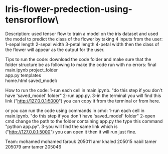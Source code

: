 # Iris-flower-predection-using-tensrorflow\

Description:
used tensor flow to train a model on the iris dataset and used the model to predict the class of the flower by taking 4 inputs from the user:
1-sepal length
2-sepal width
3-petal length
4-petal width
then the class of the flower will appear as the output for the user.

Tips to run the code:
download the code folder and make sure that the folder structure be as following to make the code run with no errors:
final\
  main.ipynb
  project_folder\
    app.py
    templates\
      home.html
  saved_model\

How to run the code:
1-run each cell in main.ipynb. "do this step if you don't have 'saved_model' folder"
2-run app.py.
3-in the terminal you will find this link ("http://127.0.0.1:5000") you can copy it from the terminal or from here.

or you can run the code using commands in cmd:
1-run each cell in main.ipynb. "do this step if you don't have 'saved_model' folder"
2-open cmd change the path to the folder containing app.py the type this command "python app.py".
3-you will find the same link which is ("http://127.0.0.1:5000") you can open it then it will run just fine.

Team:
mohamed mohamed farouk 205011
amr khaled 205015
nabil tamer 205079
amr tamer 205046
